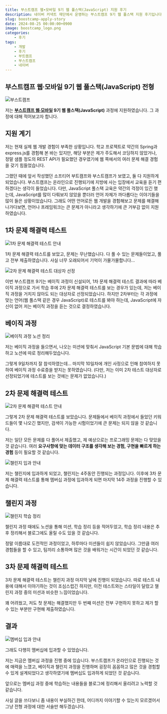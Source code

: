```yaml
---
title: 부스트캠프 웹∙모바일 9기 웹 풀스택(JavaScript) 지원 후기
description: 네이버 커넥트 재단에서 운영하는 부스트캠프 9기 웹 풀스택 지원 후기입니다.
slug: boostcamp-apply-story
date: 2024-08-25 00:00:00+0900
image: boostcamp_logo.png
categories:
    - 후기
tags:
    - 개발
    - 후기
    - 부트캠프
    - 부스트캠프
    - 네이버
---
```


## 부스트캠프 웹∙모바일 9기 웹 풀스택(JavaScript) 전형

![부스트캠프](boostcamp_logo.png)

저는 **[부스트캠프 웹∙모바일](https://boostcamp.connect.or.kr/) 9기 웹 풀스택(JavaScript)** 과정에 지원하였습니다. 그 과정에 대해 적어보고자 합니다.

## 지원 계기

저는 현재 실제 웹 개발 경험이 부족한 상황입니다. 학교 프로젝트로 약간의 Spring과 express.js를 경험해 본 바는 있지만, 해당 부분은 제가 주도해서 코딩하지 않았거나, 정말 샘플 정도의 REST API가 필요했던 경우였기에 웹 쪽에서의 여러 문제 해결 경험을 갖기 힘들었습니다.

그랬던 때에 앞서 작성했던 소프티어 부트캠프와 부스트캠프가 보였고, 둘 다 지원하게 되었습니다. 부스트캠프는 온라인으로 진행되기에 지방에 사는 입장에서 교육을 듣기 편하겠다는 생각이 들었습니다. 다만, JavaScript 풀스택 교육은 약간의 걱정이 있긴 했는데, JavaScript를 많이 다뤄보지 않았을 뿐더러 언어 자체가 까다롭다는 이야기들을 많이 들은 상황이었습니다. 그래도 어떤 언어로든 웹 개발을 경험해보고 문제를 해결해나가다보면, 언어나 프레임워크는 큰 문제가 아니라고 생각하기에 큰 거부감 없이 지원하였습니다.

## 1차 문제 해결력 테스트

![1차 문제 해결력 테스트 안내](test_1_guide.png)

1차 문제 해결력 테스트를 보았고, 문제는 무난했습니다. 다 풀 수 있는 문제들이었고, 풀고 전부 제출하였습니다. 사실 너무 오래되어서 기억이 가물가물합니다...

![2차 문제 해결력 테스트 대상자 선정](test_1_to_2.png)

이번 부스트캠프 9기는 베이직 과정이 신설되어, 1차 문제 해결력 테스트 결과에 따라 베이직 과정으로 가서 학습 후에 2차 문제 해결력 테스트를 보는 경우가 있는데, 저는 베이직 과정을 거치지 않아도 되는 대상자로 선정되었습니다. 하지만 2차부터는 각 과정에 맞는 언어(웹 풀스택 같은 경우 JavaScript)로 테스트를 봐야 하는데, JavaScript에 자신이 없어 저는 베이직 과정을 듣는 것으로 결정하였습니다.

## 베이직 과정

![베이직 과정 노션 정리](basic_notion.png)

저는 베이직 과정을 들으면서, 나오는 미션에 맞춰서 JavaScript 기본 문법에 대해 학습하고 노션에 따로 정리해두었습니다.

그렇게 9일차까지 잘 참석하였는데... 마지막 10일차에 개인 사정으로 인해 참여하지 못하여 베이직 과정 수료증을 받지는 못하였습니다. (다만, 저는 이미 2차 테스트 대상자로 선정되었기에 테스트를 보는 것에는 문제가 없었습니다.)

## 2차 문제 해결력 테스트

![2차 문제 해결력 테스트 안내](test_2_guide.png)

그렇게 2차 문제 해결력 테스트를 보았습니다. 문제들에서 베이직 과정에서 들었던 키워드들이 몇 나오긴 했지만, 검색이 가능한 시험이었기에 큰 문제는 되지 않을 것 같습니다.

저는 일단 모든 문제를 다 풀어서 제출했고, 제 예상으로는 프로그래밍 문제는 다 맞았을 것 같습니다. 여러 **요구사항에 맞는 데이터 구조를 생각해 보는 경험, 구현을 빠르게 하는 경험** 등이 필요할 것 같습니다.

![챌린지 입과 안내](challenge_admission.png)

저는 챌린지에 입과하게 되었고, 챌린지는 4주동안 진행되는 과정입니다. 이후에 3차 문제 해결력 테스트를 통해 멤버십 과정에 입과하게 되면 마지막 14주 과정을 진행할 수 있습니다.

## 챌린지 과정

![챌린지 학습 정리](challenge_study.png)

챌린지 과정 때에도 노션을 통해 미션, 학습 정리 등을 적어두었고, 학습 정리 내용은 추후 정리해서 블로그에도 올릴 수도 있을 것 같습니다.

정말 이름대로 도전적인 과정이었고, 하루마다 미션들이 쉽지 않았습니다. 그만큼 여러 경험들을 할 수 있고, 팀끼리 소통하며 많은 것을 배워가는 시간이 되었던 것 같습니다.

## 3차 문제 해결력 테스트

3차 문제 해결력 테스트는 챌린지 과정 마지막 날에 진행이 되었습니다. 따로 테스트 내용에 대해서 이야기하는 것이 조심스럽긴 하지만, 이전 테스트와는 스타일이 달랐고 챌린지 과정 중의 미션과 비슷한 느낌이었습니다.

꽤 어려웠고, 저도 첫 문제는 해결했지만 두 번째 미션은 전부 구현하지 못하고 제가 할 수 있는 부분만 구현해 제출하였습니다.

## 결과

![멤버십 입과 안내](membership_admission.png)

그래도 다행히 멤버십에 입과할 수 있었습니다.

저는 지금은 멤버십 과정을 진행 중에 있습니다. 부스트캠프가 온라인으로 진행되는 것에 매력을 느꼈고, 베이직과 챌린지 과정을 진행하며 굉장히 꼼꼼하고 많은 것을 경험할 수 있게 설계되었다고 생각하였기에 멤버십도 입과하게 되었던 것 같습니다.

앞으로는 멤버십 과정 중에 학습하는 내용들을 블로그에 정리해서 올리려고 노력할 것 같습니다.

사실 글을 쓰다보니 좀 내용이 부실하긴 한데, 어디까지 이야기할 수 있는지 모르겠어서 그냥 전형 과정에 대한 서술만 해두겠습니다.
